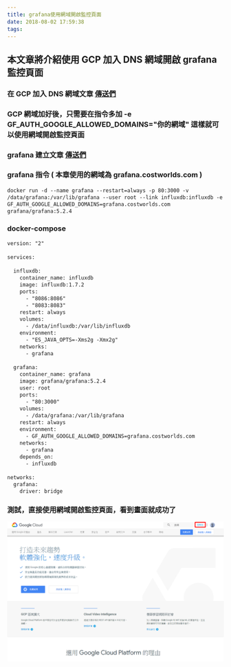 ```yaml
---
title: grafana使用網域開啟監控頁面
date: 2018-08-02 17:59:38
tags:
---
```


## 本文章將介紹使用 GCP 加入 DNS 網域開啟 grafana 監控頁面

### 在 GCP 加入 DNS 網域文章 [傳送們](https://snoopy30485.github.io/2018/06/20/GCP-%E8%A8%AD%E5%AE%9ADNS%E7%B6%B2%E5%9F%9F/)

### GCP 網域加好後，只需要在指令多加 -e GF_AUTH_GOOGLE_ALLOWED_DOMAINS="你的網域" 這樣就可以使用網域開啟監控頁面

### grafana 建立文章 [傳送們](https://snoopy30485.github.io/2018/08/02/grafana%E5%BB%BA%E7%AB%8B/)

### grafana 指令 ( 本章使用的網域為 grafana.costworlds.com )

```
docker run -d --name grafana --restart=always -p 80:3000 -v /data/grafana:/var/lib/grafana --user root --link influxdb:influxdb -e GF_AUTH_GOOGLE_ALLOWED_DOMAINS=grafana.costworlds.com grafana/grafana:5.2.4
```

### docker-compose

```
version: "2"

services:

  influxdb:
    container_name: influxdb
    image: influxdb:1.7.2
    ports:
      - "8086:8086"
      - "8083:8083"
    restart: always
    volumes:
      - /data/influxdb:/var/lib/influxdb
    environment:
      - "ES_JAVA_OPTS=-Xms2g -Xmx2g"
    networks:
      - grafana

  grafana:
    container_name: grafana
    image: grafana/grafana:5.2.4
    user: root
    ports:
      - "80:3000"
    volumes:
      - /data/grafana:/var/lib/grafana
    restart: always
    environment:
      - GF_AUTH_GOOGLE_ALLOWED_DOMAINS=grafana.costworlds.com
    networks:
      - grafana
    depends_on:
      - influxdb

networks:
  grafana:
    driver: bridge
```
### 測試，直接使用網域開啟監控頁面，看到畫面就成功了

![ ](images/1.png)